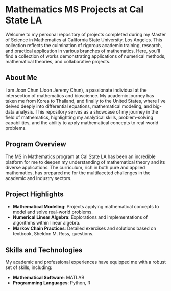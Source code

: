 # Mathematics MS Projects at Cal State LA

Welcome to my personal repository of projects completed during my Master of Science in Mathematics at California State University, Los Angeles. This collection reflects the culmination of rigorous academic training, research, and practical application in various branches of mathematics. Here, you'll find a collection of works demonstrating applications of numerical methods, mathematical theories, and collaborative projects.

## About Me

I am Joon Chun (Joon Jeremy Chun), a passionate individual at the intersection of mathematics and bioscience. My academic journey has taken me from Korea to Thailand, and finally to the United States, where I've delved deeply into differential equations, mathematical modeling, and big-data analysis. This repository serves as a showcase of my journey in the field of mathematics, highlighting my analytical skills, problem-solving capabilities, and the ability to apply mathematical concepts to real-world problems.

## Program Overview

The MS in Mathematics program at Cal State LA has been an incredible platform for me to deepen my understanding of mathematical theory and its diverse applications. The curriculum, rich in both pure and applied mathematics, has prepared me for the multifaceted challenges in the academic and industry sectors.

## Project Highlights

- **Mathematical Modeling**: Projects applying mathematical concepts to model and solve real-world problems.
- **Numerical Linear Algebra**: Explorations and implementations of algorithms within linear algebra.
- **Markov Chain Practices**: Detailed exercises and solutions based on textbook, Sheldon M. Ross, questions.


## Skills and Technologies

My academic and professional experiences have equipped me with a robust set of skills, including:

- **Mathematical Software**: MATLAB
- **Programming Languages**: Python, R
